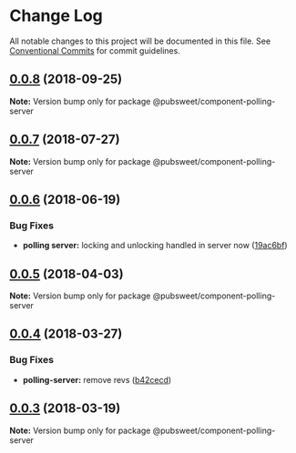 # Change Log

All notable changes to this project will be documented in this file.
See [Conventional Commits](https://conventionalcommits.org) for commit guidelines.

<a name="0.0.8"></a>
## [0.0.8](https://gitlab.coko.foundation/pubsweet/pubsweet/compare/@pubsweet/component-polling-server@0.0.7...@pubsweet/component-polling-server@0.0.8) (2018-09-25)




**Note:** Version bump only for package @pubsweet/component-polling-server

<a name="0.0.7"></a>
## [0.0.7](https://gitlab.coko.foundation/pubsweet/pubsweet/compare/@pubsweet/component-polling-server@0.0.6...@pubsweet/component-polling-server@0.0.7) (2018-07-27)




**Note:** Version bump only for package @pubsweet/component-polling-server

<a name="0.0.6"></a>
## [0.0.6](https://gitlab.coko.foundation/pubsweet/pubsweet/compare/@pubsweet/component-polling-server@0.0.5...@pubsweet/component-polling-server@0.0.6) (2018-06-19)


### Bug Fixes

* **polling server:** locking and unlocking handled in server now ([19ac6bf](https://gitlab.coko.foundation/pubsweet/pubsweet/commit/19ac6bf))




<a name="0.0.5"></a>
## [0.0.5](https://gitlab.coko.foundation/pubsweet/pubsweet/compare/@pubsweet/component-polling-server@0.0.4...@pubsweet/component-polling-server@0.0.5) (2018-04-03)




**Note:** Version bump only for package @pubsweet/component-polling-server

<a name="0.0.4"></a>
## [0.0.4](https://gitlab.coko.foundation/pubsweet/pubsweet/compare/@pubsweet/component-polling-server@0.0.3...@pubsweet/component-polling-server@0.0.4) (2018-03-27)


### Bug Fixes

* **polling-server:** remove revs ([b42cecd](https://gitlab.coko.foundation/pubsweet/pubsweet/commit/b42cecd))




<a name="0.0.3"></a>
## [0.0.3](https://gitlab.coko.foundation/pubsweet/pubsweet/compare/@pubsweet/component-polling-server@0.0.2...@pubsweet/component-polling-server@0.0.3) (2018-03-19)




**Note:** Version bump only for package @pubsweet/component-polling-server
